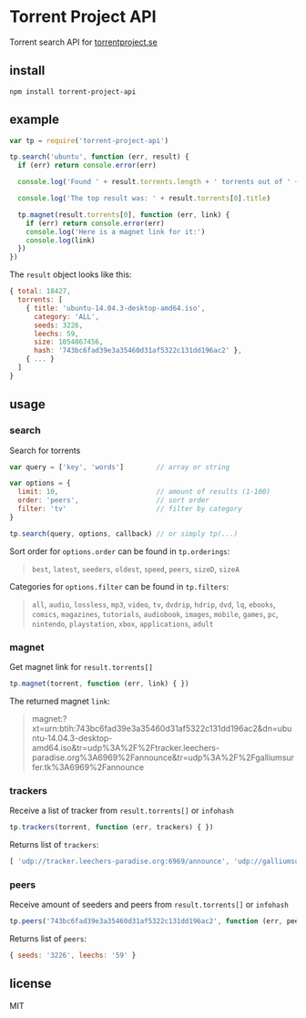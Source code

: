 # Torrent Project API
Torrent search API for [torrentproject.se](https://torrentproject.se)

## install

```
npm install torrent-project-api
```

## example

```js
var tp = require('torrent-project-api')

tp.search('ubuntu', function (err, result) {
  if (err) return console.error(err)

  console.log('Found ' + result.torrents.length + ' torrents out of ' + result.total + ' results.')

  console.log('The top result was: ' + result.torrents[0].title)

  tp.magnet(result.torrents[0], function (err, link) {
    if (err) return console.error(err)
    console.log('Here is a magnet link for it:')
    console.log(link)
  })
})
```

The `result` object looks like this:

```js
{ total: 18427,
  torrents: [
    { title: 'ubuntu-14.04.3-desktop-amd64.iso',
      category: 'ALL',
      seeds: 3226,
      leechs: 59,
      size: 1054867456,
      hash: '743bc6fad39e3a35460d31af5322c131dd196ac2' },
    { ... }
  ]
}
```

## usage

### search

Search for torrents

```js
var query = ['key', 'words']        // array or string

var options = {
  limit: 10,                        // amount of results (1-100)
  order: 'peers',                   // sort order
  filter: 'tv'                      // filter by category
}

tp.search(query, options, callback) // or simply tp(...)
```

Sort order for `options.order` can be found in `tp.orderings`:
> `best`, `latest`, `seeders`, `oldest`, `speed`, `peers`, `sizeD`, `sizeA`

Categories for `options.filter` can be found in `tp.filters`:
> `all`, `audio`, `lossless`, `mp3`, `video`, `tv`, `dvdrip`, `hdrip`, `dvd`, `lq`, `ebooks`, `comics`, `magazines`, `tutorials`, `audiobook`, `images`, `mobile`, `games`, `pc`, `nintendo`, `playstation`, `xbox`, `applications`, `adult`

### magnet

Get magnet link for `result.torrents[]`

```js
tp.magnet(torrent, function (err, link) { })
```

The returned magnet `link`:
> magnet:?xt=urn:btih:743bc6fad39e3a35460d31af5322c131dd196ac2&dn=ubuntu-14.04.3-desktop-amd64.iso&tr=udp%3A%2F%2Ftracker.leechers-paradise.org%3A6969%2Fannounce&tr=udp%3A%2F%2Fgalliumsurfer.tk%3A6969%2Fannounce

### trackers

Receive a list of tracker from `result.torrents[]` or `infohash`

```js
tp.trackers(torrent, function (err, trackers) { })
```

Returns list of `trackers`:
```js
[ 'udp://tracker.leechers-paradise.org:6969/announce', 'udp://galliumsurfer.tk:6969/announce', ... ]
```
### peers

Receive amount of seeders and peers from `result.torrents[]` or `infohash`

```js
tp.peers('743bc6fad39e3a35460d31af5322c131dd196ac2', function (err, peers) { })
```

Returns list of `peers`:
```js
{ seeds: '3226', leechs: '59' }
```

## license

MIT